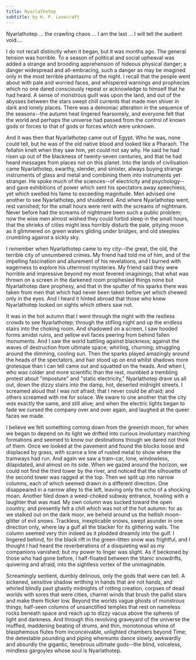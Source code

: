 ```yaml
---
title: Nyarlathotep
subtitle: by H. P. Lovecraft
---
```


Nyarlathotep ... the crawling chaos ... I am the last ... I will tell
the audient void....

I do not recall distinctly when it began, but it was months ago. The
general tension was horrible. To a season of political and social
upheaval was added a strange and brooding apprehension of hideous
physical danger; a danger widespread and all-embracing, such a danger as
may be imagined only in the most terrible phantasms of the night. I
recall that the people went about with pale and worried faces, and
whispered warnings and prophecies which no one dared consciously repeat
or acknowledge to himself that he had heard. A sense of monstrous guilt
was upon the land, and out of the abysses between the stars swept chill
currents that made men shiver in dark and lonely places. There was a
demoniac alteration in the sequence of the seasons--the autumn heat
lingered fearsomely, and everyone felt that the world and perhaps the
universe had passed from the control of known gods or forces to that of
gods or forces which were unknown.

And it was then that Nyarlathotep came out of Egypt. Who he was, none
could tell, but he was of the old native blood and looked like a
Pharaoh. The fellahin knelt when they saw him, yet could not say why. He
said he had risen up out of the blackness of twenty-seven centuries, and
that he had heard messages from places not on this planet. Into the
lands of civilisation came Nyarlathotep, swarthy, slender, and sinister,
always buying strange instruments of glass and metal and combining them
into instruments yet stranger. He spoke much of the sciences--of
electricity and psychology--and gave exhibitions of power which sent his
spectators away speechless, yet which swelled his fame to exceeding
magnitude. Men advised one another to see Nyarlathotep, and shuddered.
And where Nyarlathotep went, rest vanished; for the small hours were
rent with the screams of nightmare. Never before had the screams of
nightmare been such a public problem; now the wise men almost wished
they could forbid sleep in the small hours, that the shrieks of cities
might less horribly disturb the pale, pitying moon as it glimmered on
green waters gliding under bridges, and old steeples crumbling against a
sickly sky.

I remember when Nyarlathotep came to my city--the great, the old, the
terrible city of unnumbered crimes. My friend had told me of him, and of
the impelling fascination and allurement of his revelations, and I
burned with eagerness to explore his uttermost mysteries. My friend said
they were horrible and impressive beyond my most fevered imaginings;
that what was thrown on a screen in the darkened room prophesied things
none but Nyarlathotep dare prophesy, and that in the sputter of his
sparks there was taken from men that which had never been taken before
yet which shewed only in the eyes. And I heard it hinted abroad that
those who knew Nyarlathotep looked on sights which others saw not.

It was in the hot autumn that I went through the night with the restless
crowds to see Nyarlathotep; through the stifling night and up the
endless stairs into the choking room. And shadowed on a screen, I saw
hooded forms amidst ruins, and yellow evil faces peering from behind
fallen monuments. And I saw the world battling against blackness;
against the waves of destruction from ultimate space; whirling,
churning; struggling around the dimming, cooling sun. Then the sparks
played amazingly around the heads of the spectators, and hair stood up
on end whilst shadows more grotesque than I can tell came out and
squatted on the heads. And when I, who was colder and more scientific
than the rest, mumbled a trembling protest about "imposture" and "static
electricity," Nyarlathotep drave us all out, down the dizzy stairs into
the damp, hot, deserted midnight streets. I screamed aloud that I was
_not_ afraid; that I never could be afraid; and others screamed with me
for solace. We sware to one another that the city _was_ exactly the
same, and still alive; and when the electric lights began to fade we
cursed the company over and over again, and laughed at the queer faces
we made.

I believe we felt something coming down from the greenish moon, for when
we began to depend on its light we drifted into curious involuntary
marching formations and seemed to know our destinations though we dared
not think of them. Once we looked at the pavement and found the blocks
loose and displaced by grass, with scarce a line of rusted metal to show
where the tramways had run. And again we saw a tram-car, lone,
windowless, dilapidated, and almost on its side. When we gazed around
the horizon, we could not find the third tower by the river, and noticed
that the silhouette of the second tower was ragged at the top. Then we
split up into narrow columns, each of which seemed drawn in a different
direction. One disappeared in a narrow alley to the left, leaving only
the echo of a shocking moan. Another filed down a weed-choked subway
entrance, howling with a laughter that was mad. My own column was sucked
toward the open country, and presently felt a chill which was not of the
hot autumn: for as we stalked out on the dark moor, we beheld around us
the hellish moon-glitter of evil snows. Trackless, inexplicable snows,
swept asunder in one direction only, where lay a gulf all the blacker
for its glittering walls. The column seemed very thin indeed as it
plodded dreamily into the gulf. I lingered behind, for the black rift in
the green-litten snow was frightful, and I thought I had heard the
reverberations of a disquieting wail as my companions vanished; but my
power to linger was slight. As if beckoned by those who had gone before,
I half-floated between the titanic snowdrifts, quivering and afraid,
into the sightless vortex of the unimaginable.

Screamingly sentient, dumbly delirious, only the gods that were can
tell. A sickened, sensitive shadow writhing in hands that are not hands,
and whirled blindly past ghastly midnights of rotting creation, corpses
of dead worlds with sores that were cities, charnel winds that brush the
pallid stars and make them flicker low. Beyond the worlds vague ghosts
of monstrous things; half-seen columns of unsanctified temples that rest
on nameless rocks beneath space and reach up to dizzy vacua above the
spheres of light and darkness. And through this revolving graveyard of
the universe the muffled, maddening beating of drums, and thin,
monotonous whine of blasphemous flutes from inconceivable, unlighted
chambers beyond Time; the detestable pounding and piping whereunto dance
slowly, awkwardly and absurdly the gigantic, tenebrous ultimate
gods--the blind, voiceless, mindless gargoyles whose soul is
Nyarlathotep.